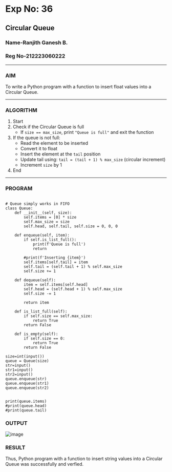 # Exp No: 36  
## Circular Queue 
### Name-Ranjith Ganesh B.
### Reg No-212223060222
---

### AIM  
To write a Python program with a function to insert float values into a Circular Queue.

---

### ALGORITHM

1. Start  
2. Check if the Circular Queue is full  
   - If `size == max_size`, print `"Queue is full"` and exit the function  
3. If the queue is not full:  
   - Read the element to be inserted  
   - Convert it to float  
   - Insert the element at the `tail` position  
   - Update tail using: `tail = (tail + 1) % max_size` (circular increment)  
   - Increment `size` by 1  
4. End

---

### PROGRAM

```

# Queue simply works in FIFO
class Queue:
    def __init__(self, size):
        self.items = [0] * size
        self.max_size = size
        self.head, self.tail, self.size = 0, 0, 0

    def enqueue(self, item):
        if self.is_list_full():
            print(f'Queue is full')
            return

        #print(f'Inserting {item}')
        self.items[self.tail] = item
        self.tail = (self.tail + 1) % self.max_size
        self.size += 1

    def dequeue(self):
        item = self.items[self.head]
        self.head = (self.head + 1) % self.max_size
        self.size -= 1

        return item

    def is_list_full(self):
        if self.size == self.max_size:
            return True
        return False

    def is_empty(self):
        if self.size == 0:
            return True
        return False

size=int(input())
queue = Queue(size)
str=input()
str1=input()
str2=input()
queue.enqueue(str)
queue.enqueue(str1)
queue.enqueue(str2)

    
print(queue.items)
#print(queue.head)
#print(queue.tail)
```

### OUTPUT
![image](https://github.com/user-attachments/assets/4a2107eb-5a82-4854-8fbd-793a5c5d8e51)


### RESULT
 Thus, Python program with a function to insert string values into a Circular Queue was successfully and verfied.
